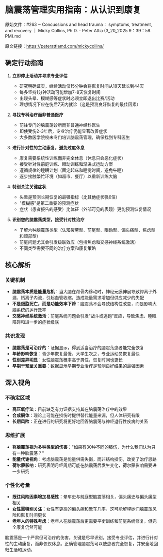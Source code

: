 # 脑震荡管理实用指南：从认识到康复

原始文件：#263 ‒ Concussions and head trauma： symptoms, treatment, and recovery ｜ Micky Collins, Ph.D. - Peter Attia (3_20_2025 9：39：58 PM).md

原文链接：https://peterattiamd.com/mickycollins/

<YouTube videoId="CBqBNCHOe2Q" />

## 确定行动指南

1. **立即停止活动并寻求专业评估**
   - 研究明确证实，继续活动仅15分钟会将恢复时间从18天延长到44天
   - 每多坚持1分钟活动可能增加7-8天恢复时间
   - 出现头晕、模糊感等症状时必须立即退出比赛/活动
   - 理想情况下应在伤后7天内就诊（这是预测良好恢复的最佳因素）

2. **寻找专科治疗而非普通医疗**
   - 前往专门的脑震荡诊所而非普通神经科医生
   - 即使受伤2-3年后，专业治疗仍能显著改善症状
   - 大多数医学院校未专门培训脑震荡管理，确保找到专科医生

3. **进行针对性的主动康复，避免过度休息**
   - 康复需要系统性训练而非完全休息（休息只会恶化症状）
   - 接受针对性前庭训练、眼动训练和渐进式运动方案
   - 遵循规律的睡眠计划（固定起床和睡觉时间，避免午睡）
   - 逐步接触繁忙环境（如超市、餐厅）以重新训练大脑

4. **特别关注关键症状**
   - 头晕是预测长期恢复的最强指标（比其他症状强6倍）
   - "模糊感"是第二重要的预测症状
   - 症状（患者报告的感受）比体征（外部可见的表现）更能预测恢复情况

5. **识别您的脑震荡类型，接受针对性治疗**
   - 了解六种脑震荡类型（认知疲劳型、前庭型、眼动型、偏头痛型、焦虑型和颈部型）
   - 前庭问题尤其会引发级联效应（包括焦虑和交感神经系统激活）
   - 不同类型需要不同的治疗方案和康复策略

## 核心解析

### 关键机制
- **脑震荡本质是能量危机**：当大脑在颅骨内移动时，神经元膜伸展导致钾离子外漏、钙离子内流，引起血管收缩，造成能量需求增加但供应减少的失配
- **不是细胞死亡，而是功能效率下降**：脑震荡不会导致结构性改变，而是影响大脑系统的运行效率
- **交感神经系统激活**：前庭系统问题会引发"战斗或逃跑"反应，导致焦虑、睡眠障碍和进一步的症状级联

### 共识发现
- **脑震荡是可治疗的**：证据显示，得到适当治疗的脑震荡患者能完全恢复
- **年龄影响恢复**：青少年恢复最慢，大学生次之，专业运动员恢复最快
- **性别差异明显**：女性脑震荡概率高于男性，恢复时间也更长
- **早期干预至关重要**：数据显示早期专业治疗是预测良好结果的最强因素

## 深入视角

### 不确定区域
- **高压氧疗法**：目前缺乏有力证据支持其在脑震荡治疗中的效果
- **合成酮体**：理论上可能在损伤时提供替代能量来源，但人体研究有限
- **长期风险**：正在进行的研究将更好地回答脑震荡与神经退行性疾病的关系

### 思维扩展
- **将脑震荡视为多种类型的伤害**："如果有30种不同的膝伤，为什么我们认为只有一种脑震荡？"
- **能量代谢视角**：考虑脑震荡是能量供需失衡，而非结构损伤，改变了治疗思路
- **荷尔蒙影响**：研究表明月经周期可能在脑震荡后发生变化，荷尔蒙影响需要进一步研究

### 个性化考量
- **既往风险因素增加易感性**：晕车史与前庭型脑震荡相关，偏头痛史与偏头痛型相关
- **女性需特别关注**：女性有更高的偏头痛和晕车几率，这可能解释她们脑震荡风险和恢复时间更长
- **老年人的特殊考虑**：老年人在脑震荡后更需要平衡训练和前庭系统修复，但完全康复仍然可能

脑震荡是一个严肃但可治疗的伤害。关键是尽早识别，接受专业评估，并进行针对性的主动康复，而非仅仅休息。正确管理脑震荡可以使患者完全恢复，并安全地回归生活和运动。